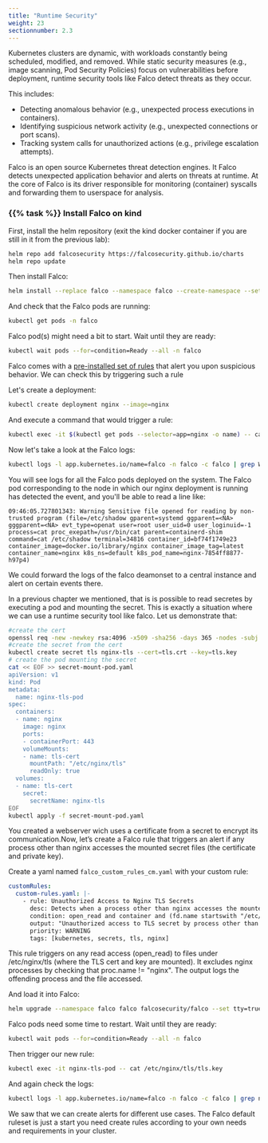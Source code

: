 ```yaml
---
title: "Runtime Security"
weight: 23
sectionnumber: 2.3
---
```


Kubernetes clusters are dynamic, with workloads constantly being scheduled, modified, and removed. While static security measures (e.g., image scanning, Pod Security Policies) focus on vulnerabilities before deployment, runtime security tools like Falco detect threats as they occur.

This includes:

* Detecting anomalous behavior (e.g., unexpected process executions in containers).
* Identifying suspicious network activity (e.g., unexpected connections or port scans).
* Tracking system calls for unauthorized actions (e.g., privilege escalation attempts).

Falco is an open source Kubernetes threat detection engines. It Falco detects unexpected application behavior and alerts on threats at runtime.  At the core of Falco is its driver responsible for monitoring (container) syscalls and forwarding them to userspace for analysis.

### {{% task %}} Install Falco on kind

First, install the helm repository (exit the kind docker container if you are still in it from the previous lab):

```bash
helm repo add falcosecurity https://falcosecurity.github.io/charts
helm repo update
```

Then install Falco:

```bash
helm install --replace falco --namespace falco --create-namespace --set tty=true falcosecurity/falco
```

And check that the Falco pods are running:

```bash
kubectl get pods -n falco
```

Falco pod(s) might need a bit to start. Wait until they are ready:

```bash
kubectl wait pods --for=condition=Ready --all -n falco
```

Falco comes with a [pre-installed set of rules](https://github.com/falcosecurity/rules/blob/main/rules/falco_rules.yaml) that alert you upon suspicious behavior. We can check this by triggering such a rule

Let's create a deployment:

```bash
kubectl create deployment nginx --image=nginx
```

And execute a command that would trigger a rule:

```bash
kubectl exec -it $(kubectl get pods --selector=app=nginx -o name) -- cat /etc/shadow
```

Now let's take a look at the Falco logs:

```bash
kubectl logs -l app.kubernetes.io/name=falco -n falco -c falco | grep Warning
```

You will see logs for all the Falco pods deployed on the system. The Falco pod corresponding to the node in which our nginx deployment is running has detected the event, and you'll be able to read a line like:

```
09:46:05.727801343: Warning Sensitive file opened for reading by non-trusted program (file=/etc/shadow gparent=systemd ggparent=<NA> gggparent=<NA> evt_type=openat user=root user_uid=0 user_loginuid=-1 process=cat proc_exepath=/usr/bin/cat parent=containerd-shim command=cat /etc/shadow terminal=34816 container_id=bf74f1749e23 container_image=docker.io/library/nginx container_image_tag=latest container_name=nginx k8s_ns=default k8s_pod_name=nginx-7854ff8877-h97p4)
```

We could forward the logs of the falco deamonset to a central instance and alert on certain events there.

In a previous chapter we mentioned, that is is possible to read secretes by executing a pod and mounting the secret. This is exactly a situation where we can use a runtime security tool like falco. Let us demonstrate that:

```bash
#create the cert
openssl req -new -newkey rsa:4096 -x509 -sha256 -days 365 -nodes -subj "/C=CH/O=songlaa/OU=Domain Control Validated/CN=*.songlaa.com" -out tls.crt -keyout tls.key
#create the secret from the cert
kubectl create secret tls nginx-tls --cert=tls.crt --key=tls.key
# create the pod mounting the secret
cat << EOF >> secret-mount-pod.yaml
apiVersion: v1
kind: Pod
metadata:
  name: nginx-tls-pod
spec:
  containers:
  - name: nginx
    image: nginx
    ports:
    - containerPort: 443
    volumeMounts:
    - name: tls-cert
      mountPath: "/etc/nginx/tls"
      readOnly: true
  volumes:
  - name: tls-cert
    secret:
      secretName: nginx-tls
EOF
kubectl apply -f secret-mount-pod.yaml
```

You created a webserver wich uses a certificate from a secret to encrypt its communication.Now, let’s create a Falco rule that triggers an alert if any process other than nginx accesses the mounted secret files (the certificate and private key).

Create a yaml named `falco_custom_rules_cm.yaml` with your custom rule:

```yaml
customRules:
  custom-rules.yaml: |-
    - rule: Unauthorized Access to Nginx TLS Secrets
      desc: Detects when a process other than nginx accesses the mounted TLS secrets
      condition: open_read and container and (fd.name startswith "/etc/nginx/tls") and (proc.name != "nginx")
      output: "Unauthorized access to TLS secret by process other than nginx (user=%user.name command=%proc.cmdline file=%fd.name container=%container.name)"
      priority: WARNING
      tags: [kubernetes, secrets, tls, nginx]
```

This rule triggers on any read access (open_read) to files under /etc/nginx/tls (where the TLS cert and key are mounted).
It excludes nginx processes by checking that proc.name != "nginx".
The output logs the offending process and the file accessed.

And load it into Falco:

```bash
helm upgrade --namespace falco falco falcosecurity/falco --set tty=true -f falco_custom_rules_cm.yaml
```

Falco pods need some time to restart. Wait until they are ready:

```bash
kubectl wait pods --for=condition=Ready --all -n falco
```

Then trigger our new rule:

```bash
kubectl exec -it nginx-tls-pod -- cat /etc/nginx/tls/tls.key
```

And again check the logs:

```bash
kubectl logs -l app.kubernetes.io/name=falco -n falco -c falco | grep nginx
```

We saw that we can create alerts for different use cases. The Falco default ruleset is just a start you need create rules according to your own needs and requirements in your cluster.
